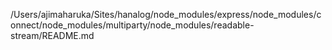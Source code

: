 /Users/ajimaharuka/Sites/hanalog/node_modules/express/node_modules/connect/node_modules/multiparty/node_modules/readable-stream/README.md